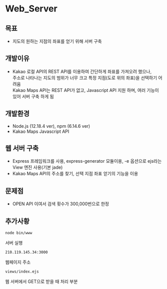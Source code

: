 # Web_Server

## 목표
- 지도의 원하는 지점의 좌표를 얻기 위해 서버 구축

## 개발이유
- Kakao 로컬 API의 REST API를 이용하여 간단하게 좌표를 가져오려 했으나,  
주소로 나타나는 지도의 범위가 너무 크고 특정 지점(도로 위의 좌표)을 선택하기 어려움  
Kakao Maps API는 REST API가 없고, Javascript API 지원 하며, 여러 기능이 있어 서버 구축 하게 됨  

## 개발환경
- Node.js (12.18.4 ver), npm (6.14.6 ver)
- Kakao Maps Javascript API

## 웹 서버 구축
- Express 프레임워크를 사용, express-generator 모듈이용, -e 옵션으로 ejs라는 View 엔진 사용(기본 jade)
- Kakao Maps API의 주소를 찾기, 선택 지점 좌표 얻기의 기능을 이용

## 문제점
- OPEN API 이여서 검색 횟수가 300,000번으로 한정

## 추가사황
```
node bin/www
```
서버 실행

```
210.119.145.34:3000
```
웹페이지 주소

```
views/index.ejs
```
웹 서버에서 GET으로 받을 때 처리 부분